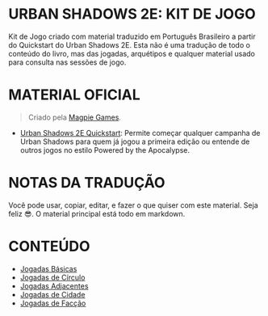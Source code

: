# URBAN SHADOWS 2E: KIT DE JOGO

Kit de Jogo criado com material traduzido em Português Brasileiro a partir do Quickstart do Urban Shadows 2E. Esta não é uma tradução de todo o conteúdo do livro, mas das jogadas, arquétipos e qualquer material usado para consulta nas sessões de jogo.

# MATERIAL OFICIAL

> Criado pela [Magpie Games](https://magpiegames.com/).

- [Urban Shadows 2E Quickstart](https://www.drivethrurpg.com/product/333500/Urban-Shadows-2nd-Ed-Quickstart): Permite começar qualquer campanha de Urban Shadows para quem já jogou a primeira edição ou entende de outros jogos no estilo Powered by the Apocalypse.

# NOTAS DA TRADUÇÃO

Você pode usar, copiar, editar, e fazer o que quiser com este material. Seja feliz 😎. O material principal está todo em markdown.

# CONTEÚDO

- [Jogadas Básicas](/markdown/Jogadas%20Básicas.md)
- [Jogadas de Círculo](/markdown/Jogadas%20de%20Círculo.md)
- [Jogadas Adjacentes](/markdown/Jogadas%20Adjacentes.md)
- [Jogadas de Cidade](/markdown/Jogadas%20de%20Cidade.md)
- [Jogadas de Facção](/markdown/Jogadas%20de%20Facção.md)

